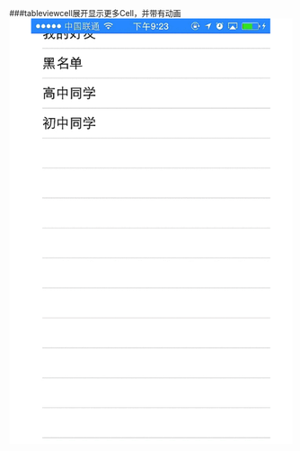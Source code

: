 ###tableviewcell展开显示更多Cell，并带有动画   
![](https://raw.githubusercontent.com/lazyyang/ExpansionTableView/master/demo.gif)
